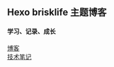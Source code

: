 ## Hexo brisklife 主题博客

#### 学习、记录、成长

[博客](https://shushu2013.github.io)  
[技术笔记](https://github.com/shushu2013/shushu2013.github.io/issues)